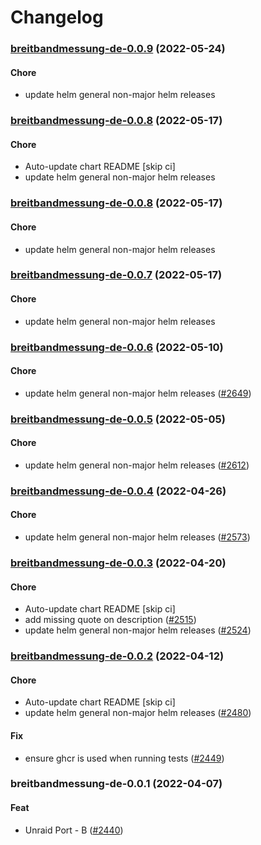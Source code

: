 # Changelog<br>


<a name="breitbandmessung-de-0.0.9"></a>
### [breitbandmessung-de-0.0.9](https://github.com/truecharts/apps/compare/breitbandmessung-de-0.0.8...breitbandmessung-de-0.0.9) (2022-05-24)

#### Chore

* update helm general non-major helm releases



<a name="breitbandmessung-de-0.0.8"></a>
### [breitbandmessung-de-0.0.8](https://github.com/truecharts/apps/compare/breitbandmessung-de-0.0.7...breitbandmessung-de-0.0.8) (2022-05-17)

#### Chore

* Auto-update chart README [skip ci]
* update helm general non-major helm releases



<a name="breitbandmessung-de-0.0.8"></a>
### [breitbandmessung-de-0.0.8](https://github.com/truecharts/apps/compare/breitbandmessung-de-0.0.7...breitbandmessung-de-0.0.8) (2022-05-17)

#### Chore

* update helm general non-major helm releases



<a name="breitbandmessung-de-0.0.7"></a>
### [breitbandmessung-de-0.0.7](https://github.com/truecharts/apps/compare/breitbandmessung-de-0.0.6...breitbandmessung-de-0.0.7) (2022-05-17)

#### Chore

* update helm general non-major helm releases



<a name="breitbandmessung-de-0.0.6"></a>
### [breitbandmessung-de-0.0.6](https://github.com/truecharts/apps/compare/breitbandmessung-de-0.0.5...breitbandmessung-de-0.0.6) (2022-05-10)

#### Chore

* update helm general non-major helm releases ([#2649](https://github.com/truecharts/apps/issues/2649))



<a name="breitbandmessung-de-0.0.5"></a>
### [breitbandmessung-de-0.0.5](https://github.com/truecharts/apps/compare/breitbandmessung-de-0.0.4...breitbandmessung-de-0.0.5) (2022-05-05)

#### Chore

* update helm general non-major helm releases ([#2612](https://github.com/truecharts/apps/issues/2612))



<a name="breitbandmessung-de-0.0.4"></a>
### [breitbandmessung-de-0.0.4](https://github.com/truecharts/apps/compare/breitbandmessung-de-0.0.3...breitbandmessung-de-0.0.4) (2022-04-26)

#### Chore

* update helm general non-major helm releases ([#2573](https://github.com/truecharts/apps/issues/2573))



<a name="breitbandmessung-de-0.0.3"></a>
### [breitbandmessung-de-0.0.3](https://github.com/truecharts/apps/compare/breitbandmessung-de-0.0.2...breitbandmessung-de-0.0.3) (2022-04-20)

#### Chore

* Auto-update chart README [skip ci]
* add missing quote on description ([#2515](https://github.com/truecharts/apps/issues/2515))
* update helm general non-major helm releases ([#2524](https://github.com/truecharts/apps/issues/2524))



<a name="breitbandmessung-de-0.0.2"></a>
### [breitbandmessung-de-0.0.2](https://github.com/truecharts/apps/compare/breitbandmessung-de-0.0.1...breitbandmessung-de-0.0.2) (2022-04-12)

#### Chore

* Auto-update chart README [skip ci]
* update helm general non-major helm releases ([#2480](https://github.com/truecharts/apps/issues/2480))

#### Fix

* ensure ghcr is used when running tests ([#2449](https://github.com/truecharts/apps/issues/2449))



<a name="breitbandmessung-de-0.0.1"></a>
### breitbandmessung-de-0.0.1 (2022-04-07)

#### Feat

* Unraid Port - B ([#2440](https://github.com/truecharts/apps/issues/2440))
